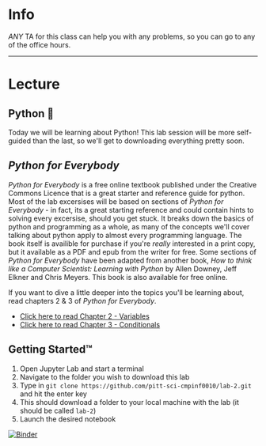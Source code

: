 # Info

*ANY* TA for this class can help you with any problems, so you can go to any of the office hours.

---

# Lecture
## Python :snake:

Today we will be learning about Python! This lab session will be more self-guided than the last, so we'll get to downloading everything pretty soon.

## *Python for Everybody*

*Python for Everybody* is a free online textbook published under the Creative Commons Licence that is a great starter and reference guide for python.  Most of the lab excersises will be based on sections of *Python for Everybody* - in fact, its a great starting reference and could contain hints to solving every excersise, should you get stuck.  It breaks down the basics of python and programming as a whole, as many of the concepts we'll cover talking about python apply to almost every programming language.  The book itself is availible for purchase if you're *really* interested in a print copy, but it available as a PDF and epub from the writer for free.  Some sections of *Python for Everybody* have been adapted from another book, *How to think like a Computer Scientist: Learning with Python* by Allen Downey, Jeff Elkner and Chris Meyers.  This book is also available for free online.

If you want to dive a little deeper into the topics you'll be learning about, read chapters 2 & 3 of *Python for Everybody*.
* [Click here to read Chapter 2 - Variables](https://www.py4e.com/html3/02-variables)
* [Click here to read Chapter 3 - Conditionals](https://www.py4e.com/html3/03-conditional)

## Getting Started™

1. Open Jupyter Lab and start a terminal
2. Navigate to the folder you wish to download this lab
3. Type in `git clone https://github.com/pitt-sci-cmpinf0010/lab-2.git` and hit the enter key
4. This should download a folder to your local machine with the lab (it should be called `lab-2`)
5. Launch the desired notebook

[![Binder](https://mybinder.org/badge_logo.svg)](https://mybinder.org/v2/gh/pitt-sci-cmpinf0010/week-3/master?urlpath=lab)
